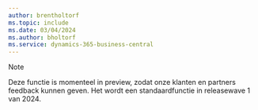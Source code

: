 ```yaml
---
author: brentholtorf
ms.topic: include
ms.date: 03/04/2024
ms.author: bholtorf
ms.service: dynamics-365-business-central
---
```


> [!NOTE]
> Deze functie is momenteel in preview, zodat onze klanten en partners feedback kunnen geven. Het wordt een standaardfunctie in releasewave 1 van 2024. 